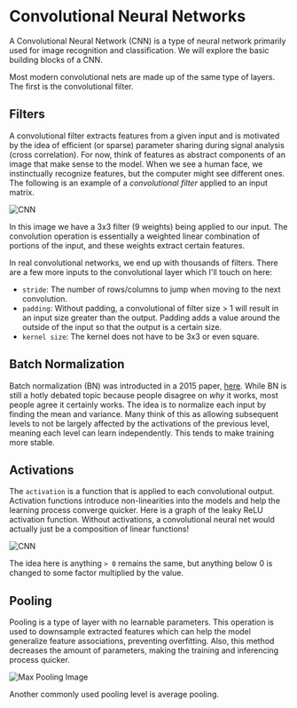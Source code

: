 # Convolutional Neural Networks

A Convolutional Neural Network (CNN) is a type of neural network primarily used for image
recognition and classification. We will explore the basic building blocks of a CNN.

Most modern convolutional nets are made up of the same type of layers. The first is the
convolutional filter.

## Filters 

A convolutional filter extracts features from a given input and is motivated by the idea
of efficient (or sparse) parameter sharing during signal analysis (cross correlation).
For now, think of features as abstract components of an image that make sense to the
model. When we see a human face, we instinctually recognize features, but the computer
might see different ones. The following is an example of a _convolutional filter_ applied
to an input matrix.

![CNN](../img/filter.png)

In this image we have a 3x3 filter (9 weights) being applied to our input. The convolution
operation is essentially a weighted linear combination of portions of the input, and these 
weights extract certain features.

In real convolutional networks, we end up with thousands of filters. There are a few more
inputs to the convolutional layer which I'll touch on here:

* `stride`: The number of rows/columns to jump when moving to the next convolution.
* `padding`: Without padding, a convolutional of filter size > 1 will result in an input
size greater than the output. Padding adds a value around the outside of the input so that
the output is a certain size.
* `kernel size`: The kernel does not have to be 3x3 or even square.

## Batch Normalization

Batch normalization (BN) was introducted in a 2015 paper,
[here](https://arxiv.org/pdf/1502.03167.pdf). While BN is still a hotly debated topic 
because people disagree on _why_ it works, most people agree it certainly works. The
idea is to normalize each input by finding the mean and variance. Many think of this as
allowing subsequent levels to not be largely affected by the activations of the previous
level, meaning each level can learn independently. This tends to make training more
stable.


## Activations

The `activation` is a function that is applied to each convolutional output. Activation
functions introduce non-linearities into the models and help the learning process
converge quicker. Here is a graph of the leaky ReLU activation function. Without
activations, a convolutional neural net would actually just be a composition of linear
functions!

![CNN](../img/lrelu.jpg)

The idea here is anything `> 0` remains the same, but anything below 0 is changed to some
factor multiplied by the value.

## Pooling

Pooling is a type of layer with no learnable parameters. This operation is used to
downsample extracted features which can help the model generalize feature associations,
preventing overfitting. Also, this method decreases the amount of parameters, making the
training and inferencing process quicker.

![Max Pooling Image](../img/maxpool.jpeg)

Another commonly used pooling level is average pooling.